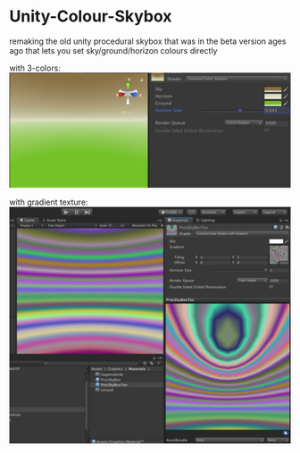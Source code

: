 # Unity-Colour-Skybox
remaking the old unity procedural skybox that was in the beta version ages ago that lets you set sky/ground/horizon colours directly

with 3-colors:
![screenshot](screenshot.png)

with gradient texture:
![screenshot2](screenshot2.png)
